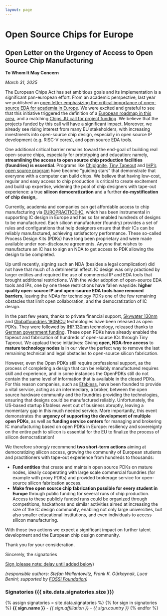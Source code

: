 ```yaml
---
layout: page
---
```


# Open Source Chips for Europe

## Open Letter on the Urgency of Access to Open Source Chip Manufacturing

**To Whom It May Concern**

*March 31, 2025*

The European Chips Act has set ambitious goals and its implementation is a significant pan-european effort. From an academic perspective, last year we published an [open letter emphasizing the critical importance of open-source EDA for academia in Europe](https://open-source-eda-letter.eu). We were excited and grateful to see that this initiative triggered the definition of a [European roadmap in this area](https://fossi-foundation.org/resources/eu-roadmap), and a matching [Chips JU call for project funding](https://www.chips-ju.europa.eu/CallDetails/?id=a9b6319a-bee3-ef11-8eea-6045bde08093). We believe that the projects funded by this call will have a significant impact. Moreover, we already see rising interest from many EU stakeholders, with increasing investments into open-source chip design, especially in open source IP development (e.g. RISC-V cores), and open source EDA tools.

One additional critical barrier remains toward the end-goal of building real open-source chips, especially for prototyping and education: namely, **streamlining the access to open source chip production facilities (foundries) is essential**. Programs like [ChipIgnite](https://web.archive.org/web/20250302154132/https://efabless.com/chipignite), [Tiny Tapeout](https://tinytapeout.com/) and [IHP’s open source program](https://www.ihp-microelectronics.com/services/research-and-prototyping-service/fast-design-enablement/open-source-pdk) have become “guiding stars” that demonstrate that everyone with a computer can build chips. We believe that having low-cost, regular and easy access to chip production is critical to create excitement and build up expertise, widening the pool of chip designers with tape-out experience: a true **silicon democratization** and a further **de-mystification of chip design**‚. 

Currently, academia and companies can get affordable access to chip manufacturing via [EUROPRACTICE-IC](https://europractice-ic.com/), which has been instrumental in supporting IC design in Europe and has so far enabled hundreds of designs to be manufactured. Each silicon manufacturer (foundry) provides a set of rules and configurations that help designers ensure that their ICs can be reliably manufactured, achieving  satisfactory performance. These so-called Process Design Kits (PDKs) have long been proprietary and were made available under non-disclosure agreements. Anyone that wishes to manufacture an IC has to sign an NDA to get access to PDK allowing the design to be completed. 

Up until recently, signing such an NDA (besides a legal complication) did not have that much of a detrimental effect. IC design was only practiced by larger entities and required the use of commercial IP and EDA tools that brought additional restrictions. With the wider adoption of open-source EDA tools and IPs, one by one these restrictions have fallen wayside: **higher quality open-source IP and open-source EDA tools have removed barriers**, leaving the NDAs for technology PDKs one of the few remaining obstacles that limit open collaboration, and the democratization of IC design.

In the past few years, thanks to private financial support, [Skywater 130nm](https://github.com/google/skywater-pdk) and [Globalfoundries 180MCU](https://github.com/google/gf180mcu-pdk) technologies have been released as open PDKs. They were followed by [IHP 130nm](https://github.com/IHP-GmbH/IHP-Open-PDK) technology, released thanks to [German government funding](https://elektronikforschung.de/projekte/ihp-open130-g2). These open PDKs have already enabled the tapeout and fabrication of hundreds of open-source ICs through Tiny Tapeout. We applaud these initiatives: Giving **open, NDA-free access** to **mature technology nodes** is in our view the perfect way to remove the last remaining technical and legal obstacles to open-source silicon fabrication.

However, even the Open PDKs still require professional support, as the process of completing a design that can be reliably manufactured requires skill and experience, and in some instances the OpenPDKs still do not contain the same level of information that is available in the closed PDKs. For this reason companies, such as [Efabless](https://efabless.com/), have been founded to provide a vital service, acting as an intermediary, a broker, between the open source hardware community and the foundries providing the technologies, ensuring that designs could be manufactured reliably. Unfortunately, the US-based startup Efabless went out of business abruptly, leaving a momentary gap in this much needed service. More importantly, this event demonstrates the **urgency of supporting the development of multiple open PDKs**, as well as **funding service centers** for managing and brokering IC manufacturing based on open PDKs  in Europe: resiliency and sovereignty on the entire path to silicon is essential for the EU to finalize the process of silicon democratization!

We therefore *strongly* recommend **two short-term actions** aiming at democratizing silicon access, growing the community of European students and practitioners with tape-out experience from hundreds to thousands:

- **Fund entities** that create and maintain open source PDKs on mature nodes, ideally cooperating with large scale commercial foundries (for example with proxy PDKs) and provided brokerage service for open-source silicon fabrication access. 
- **Make free open source chip fabrication possible for every student in Europe** through public funding for several runs of chip production. Access to these publicly funded runs could be organized through competitions, hackathons and similar activities aimed at increasing the size of the IC design community, enabling not only large universities, but also smaller educational institutions, and even individuals to access silicon manufacturing.

With those two actions we expect a significant impact on further talent development and the European chip design community.

Thank you for your consideration.

Sincerely,
the signatories

<a class="button" href="https://forms.gle/KmGccDJgLCXnoHUy9">Sign (please note: delay until added below)</a>

*(responsible authors: Stefan Wallentowitz, Frank K. Gürkaynak, Luca Benini; supported by [FOSSi Foundation](https://fossi-foundation.org))*

### Signatories ({{ site.data.signatories.size }})

{% assign signatories = site.data.signatories %}
{% for sign in signatories %}
**{{ sign.name }}** - <i>{{ sign.affiliation }} - {{ sign.country }}</i>
{% endfor %}

